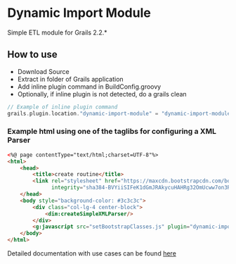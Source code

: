 # Dynamic Import Module
Simple ETL module for Grails 2.2.*

## How to use
  - Download Source
  - Extract in folder of Grails application
  - Add inline plugin command in BuildConfig.groovy
  - Optionally, if inline plugin is not detected, do a grails clean

```groovy
// Example of inline plugin command
grails.plugin.location."dynamic-import-module" = "dynamic-import-module-master"
```

### Example html using one of the taglibs for configuring a XML Parser
```html
<%@ page contentType="text/html;charset=UTF-8"%>
<html>
	<head>
		<title>create routine</title>
		<link rel="stylesheet" href="https://maxcdn.bootstrapcdn.com/bootstrap/3.3.7/css/bootstrap.min.css"
			  integrity="sha384-BVYiiSIFeK1dGmJRAkycuHAHRg32OmUcww7on3RYdg4Va+PmSTsz/K68vbdEjh4u" crossorigin="anonymous">
	</head>
	<body style="background-color: #3c3c3c">
		<div class="col-lg-4 center-block">
			<dim:createSimpleXMLParser/>
		</div>
		<g:javascript src="setBootstrapClasses.js" plugin="dynamic-import-module"/>
	</body>
</html>
```


Detailed documentation with use cases can be found [here](https://github.com/s4ndru/dynamic-import-module/blob/master/misc/Dynamic_Import_Module.pdf)

